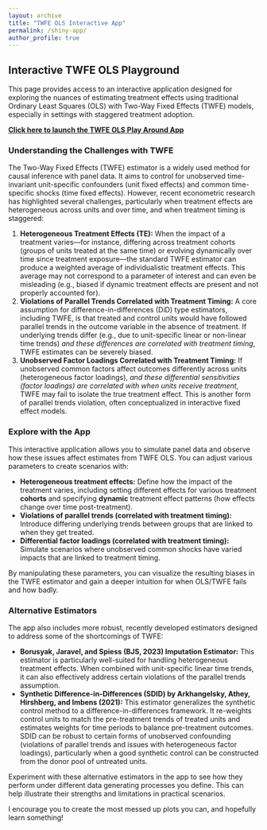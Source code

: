```yaml
---
layout: archive
title: "TWFE OLS Interactive App"
permalink: /shiny-app/
author_profile: true
---
```

## Interactive TWFE OLS Playground

This page provides access to an interactive application designed for exploring the nuances of estimating treatment effects using traditional Ordinary Least Squares (OLS) with Two-Way Fixed Effects (TWFE) models, especially in settings with staggered treatment adoption.

**[Click here to launch the TWFE OLS Play Around App](https://cannoncloud.shinyapps.io/TWFE_OLS_Play_Around/)**

### Understanding the Challenges with TWFE

The Two-Way Fixed Effects (TWFE) estimator is a widely used method for causal inference with panel data. It aims to control for unobserved time-invariant unit-specific confounders (unit fixed effects) and common time-specific shocks (time fixed effects). However, recent econometric research has highlighted several challenges, particularly when treatment effects are heterogeneous across units and over time, and when treatment timing is staggered:

1.  **Heterogeneous Treatment Effects (TE):** When the impact of a treatment varies—for instance, differing across treatment cohorts (groups of units treated at the same time) or evolving dynamically over time since treatment exposure—the standard TWFE estimator can produce a weighted average of individualistic treatment effects. This average may not correspond to a parameter of interest and can even be misleading (e.g., biased if dynamic treatment effects are present and not properly accounted for).
2.  **Violations of Parallel Trends Correlated with Treatment Timing:** A core assumption for difference-in-differences (DiD) type estimators, including TWFE, is that treated and control units would have followed parallel trends in the outcome variable in the absence of treatment. If underlying trends differ (e.g., due to unit-specific linear or non-linear time trends) *and these differences are correlated with treatment timing*, TWFE estimates can be severely biased.
3.  **Unobserved Factor Loadings Correlated with Treatment Timing:** If unobserved common factors affect outcomes differently across units (heterogeneous factor loadings), *and these differential sensitivities (factor loadings) are correlated with when units receive treatment*, TWFE may fail to isolate the true treatment effect. This is another form of parallel trends violation, often conceptualized in interactive fixed effect models.

### Explore with the App

This interactive application allows you to simulate panel data and observe how these issues affect estimates from TWFE OLS. You can adjust various parameters to create scenarios with:

* **Heterogeneous treatment effects:** Define how the impact of the treatment varies, including setting different effects for various treatment **cohorts** and specifying **dynamic** treatment effect patterns (how effects change over time post-treatment).
* **Violations of parallel trends (correlated with treatment timing):** Introduce differing underlying trends between groups that are linked to when they get treated.
* **Differential factor loadings (correlated with treatment timing):** Simulate scenarios where unobserved common shocks have varied impacts that are linked to treatment timing.

By manipulating these parameters, you can visualize the resulting biases in the TWFE estimator and gain a deeper intuition for when OLS/TWFE fails and how badly.

### Alternative Estimators

The app also includes more robust, recently developed estimators designed to address some of the shortcomings of TWFE:

* **Borusyak, Jaravel, and Spiess (BJS, 2023) Imputation Estimator:** This estimator is particularly well-suited for handling heterogeneous treatment effects. When combined with unit-specific linear time trends, it can also effectively address certain violations of the parallel trends assumption.
* **Synthetic Difference-in-Differences (SDID) by Arkhangelsky, Athey, Hirshberg, and Imbens (2021):** This estimator generalizes the synthetic control method to a difference-in-differences framework. It re-weights control units to match the pre-treatment trends of treated units and estimates weights for time periods to balance pre-treatment outcomes. SDID can be robust to certain forms of unobserved confounding (violations of parallel trends and issues with heterogeneous factor loadings), particularly when a good synthetic control can be constructed from the donor pool of untreated units.

Experiment with these alternative estimators in the app to see how they perform under different data generating processes you define. This can help illustrate their strengths and limitations in practical scenarios.

I encourage you to create the most messed up plots you can, and hopefully learn something!
